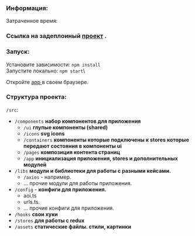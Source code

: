 ### Информация:
Затраченное время:

### Cсылка на задеплоиный [проект](http://google.com) .

### Запуск:

Установите зависимости: `npm install`\
Запустите локально: `npm start`\

Откройте [ app ](http://localhost:3000) в своем браузере.

### Структура проекта:

`/src`:
* `/components` **набор компонентов для приложения**
    * `/ui` **глупые компоненты (shared)**
    * `/icons` **svg icons**
    * `/containers` **компоненты которые подключены к stores которые передают состояния в компоненты ui**
    * `/pages` **композиция контента страниц**
    * `/app` **инициализация приложения, stores и дополнительных модулей**
* `/libs` **модули и библиотеки для работы с разными кейсами.**
    * `/axios` - например.
    * ... прочие модули для работы приложения.
* `/config` - **конфиги для приложения.**
    * aoi.ts
    * urls.ts.
    * ... прочие конфиги для приложения.
* `/hooks`  **свои хуки**
* `/stores` **для работы с redux**
* `/assets` **статические файлы. стили, картинки**


